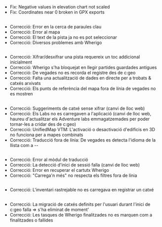 ##
- Fix: Negative values in elevation chart not scaled
- Fix: Coordinates near 0 broken in GPX exports

##
- Correcció: Error en la cerca de paraules clau
- Correcció: Error al mapa
- Correcció: El text de la pista ja no es pot seleccionar
- Correcció: Diversos problemes amb Wherigo

##
- Correcció: Xifrar/desxifrar una pista requereix un toc addicional inicialment
- Correcció: Wherigo s'ha bloquejat en llegir partides guardades antigues
- Correcció: De vegades no es recorda el registre des de c:geo
- Correcció: Falta una actualització de dades en directe per a trobats & catxés arxivats
- Correcció: Els punts de referència del mapa fora de línia de vegades no es mostren

##
- Correcció: Suggeriments de catxé sense xifrar (canvi de lloc web)
- Correcció: Els Labs no es carregaven a l'aplicació (canvi de lloc web, haureu d'actualitzar els Adventure labs emmagatzemades per poder tornar-les a cridar des de c:geo)
- Correcció: UnifiedMap VTM: L'activació o desactivació d'edificis en 3D no funciona per a mapes combinats
- Correcció: Traducció fora de línia: De vegades es detecta l'idioma de la llista com a --

##
- Correcció: Error al mòdul de traducció
- Correcció: La detecció d'inici de sessió falla (canvi de lloc web)
- Correcció: Error en recuperar el cartutx Wherigo
- Correcció: "Carrega'n més" no respecta els filtres fora de línia

##
- Correcció: L'inventari rastrejable no es carregava en registrar un catxé

##
- Correcció: La migració de catxés definits per l'usuari durant l'inici de c:geo falla => s'ha eliminat de moment'
- Correcció: Les tasques de Wherigo finalitzades no es marquen com a finalitzades o fallides










